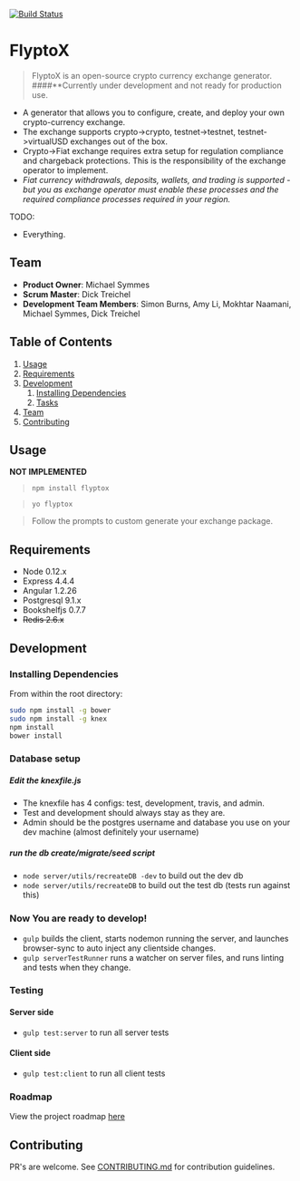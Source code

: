 [![Build Status](https://travis-ci.org/FlipSideHR/FlyptoX.svg?branch=master)](https://travis-ci.org/FlipSideHR/FlyptoX)

# FlyptoX

> FlyptoX is an open-source crypto currency exchange generator.
####**Currently under development and not ready for production use.
- A generator that allows you to configure, create, and deploy your own crypto-currency exchange.
- The exchange supports crypto->crypto, testnet->testnet, testnet->virtualUSD exchanges out of the box.
- Crypto->Fiat exchange requires extra setup for regulation compliance and chargeback protections. This is the responsibility of the exchange operator to implement.
- *Fiat currency withdrawals, deposits, wallets, and trading is supported - but you as exchange operator must enable these processes and the required compliance processes required in your region.*

TODO:
- Everything.

## Team

  - __Product Owner__: Michael Symmes
  - __Scrum Master__: Dick Treichel
  - __Development Team Members__: Simon Burns, Amy Li, Mokhtar Naamani, Michael Symmes, Dick Treichel

## Table of Contents

1. [Usage](#Usage)
1. [Requirements](#requirements)
1. [Development](#development)
    1. [Installing Dependencies](#installing-dependencies)
    1. [Tasks](#tasks)
1. [Team](#team)
1. [Contributing](#contributing)

## Usage

**NOT IMPLEMENTED**
> `npm install flyptox`

> `yo flyptox`

> Follow the prompts to custom generate your exchange package.

## Requirements

- Node 0.12.x
- Express 4.4.4
- Angular 1.2.26
- Postgresql 9.1.x
- Bookshelfjs 0.7.7 
- ~~Redis 2.6.x~~

## Development

### Installing Dependencies

From within the root directory:

```sh
sudo npm install -g bower
sudo npm install -g knex
npm install
bower install
```

### Database setup

##### Edit the knexfile.js
 - The knexfile has 4 configs: test, development, travis, and admin.
 - Test and development should always stay as they are.
 - Admin should be the postgres username and database you use on your dev machine (almost definitely your username)

##### run the db create/migrate/seed script
- `node server/utils/recreateDB -dev` to build out the dev db
- `node server/utils/recreateDB` to build out the test db (tests run against this)

### Now You are ready to develop!
- `gulp` builds the client, starts nodemon running the server, and launches browser-sync to auto inject any clientside changes. 
- `gulp serverTestRunner` runs a watcher on server files, and runs linting and tests when they change.

### Testing

#### Server side
- `gulp test:server` to run all server tests

#### Client side
- `gulp test:client` to run all client tests

### Roadmap

View the project roadmap [here](https://github.com/FlipSideHR/FlyptoX/issues)

## Contributing

PR's are welcome.
See [CONTRIBUTING.md](CONTRIBUTING.md) for contribution guidelines.
